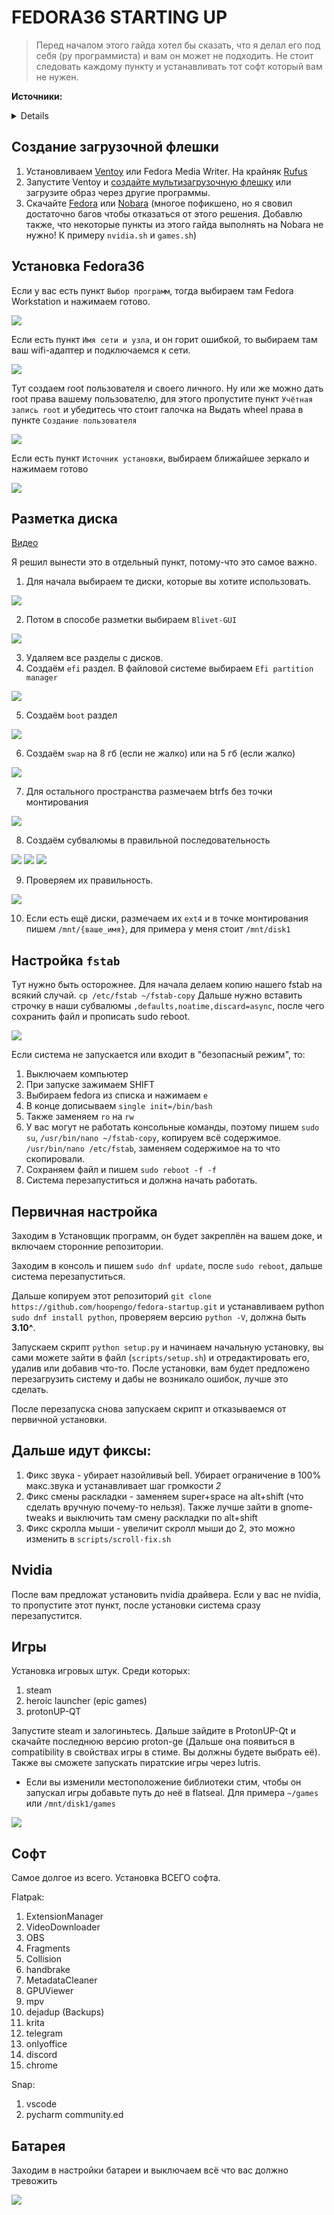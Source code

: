 # FEDORA36 STARTING UP

> Перед началом этого гайда хотел бы сказать, что я делал его под себя (py программиста) и вам он может не подходить. Не стоит следовать каждому пункту и устанавливать тот софт который вам не нужен.

**Источники:**
<details>

<!-- start -->
 1. [Fedora Linux 36 | ДЕТАЛЬНАЯ НАСТРОЙКА С НУЛЯ (2022) | Fedora Zero](https://vk.com/@plafonvk-fedorazero)
 2. [Fedora Zero](https://vk.com/@plafonvk-fedorazero)
 3. [Линукс софт на каждый день](https://youtu.be/SDhg_UF0NCI)
 4. [КАК НАЧАТЬ ИГРАТЬ НА ЛИНУКСЕ](https://youtu.be/Y53Ox2tmsLU)
 5. [DaVinci Resolve 17 на Fedora Linux 35](https://youtu.be/39_wWFBcP2E)
 6. [gamer station [on linux]](https://www.youtube.com/c/UbuntariumbyRedroot)
 7. [LINUX GAMING для новичков](https://youtu.be/BlbPb3QVjR8)
 8. [nstalling & Customizing The Fish Shell](https://youtu.be/wpinXVpL5-U)
 9. [My Fish shell workflow for coding](https://youtu.be/KKxhf50FIPI)
 10. [Creating Functions In The Fish Shell](https://youtu.be/ec1A3YGQY60)
<!-- end -->
  
</details>

## Создание загрузочной флешки

1. Установливаем [Ventoy](https://github.com/ventoy/Ventoy/releases) или Fedora Media Writer. На крайняк [Rufus](https://rufus.ie/)
2. Запустите Ventoy и [создайте мультизагрузочную флешку](https://youtu.be/88RS7H0p8kQ) или загрузите образ через другие программы.
3. Скачайте [Fedora](https://getfedora.org/ru/workstation/download/) или [Nobara](https://nobaraproject.org/) (многое пофикшено, но я свовил достаточно багов чтобы отказаться от этого решения. Добавлю также, что некоторые пункты из этого гайда выполнять на Nobara не нужно! К примеру `nvidia.sh` и `games.sh`)

## Установка Fedora36

Если у вас есть пункт `Выбор программ`, тогда выбираем там Fedora Workstation и нажимаем готово. 

<img src="sources/progs-label.png" />

Если есть пункт `Имя сети и узла`, и он горит ошибкой, то выбираем там ваш wifi-адаптер и подключаемся к сети.

<img src="sources/wifi.png" />

Тут создаем root пользователя и своего личного. Ну или же можно дать root права вашему пользователю, для этого пропустите пункт `Учётная запись root` и убедитесь что стоит галочка на Выдать wheel права в пункте `Создание пользователя`

<img src="sources/usr.png" />

Если есть пункт `Источник установки`, выбираем ближайшее зеркало и нажимаем готово

<img src="sources/sources.png" />

## Разметка диска
[Видео](https://vk.com/video-211011902_456239066)

Я решил вынести это в отдельный пункт, потому-что это самое важно.
1. Для начала выбираем те диски, которые вы хотите использовать.

<img src="sources/disks.png" />

2. Потом в способе разметки выбираем `Blivet-GUI`

<img src="sources/blivet-gui.png" />

3. Удаляем все разделы с дисков.
4. Создаём `efi` раздел. В файловой системе выбираем `Efi partition manager`

<img src="sources/boot-efi.png" />

5. Создаём `boot` раздел

<img src="sources/boot.png" />

6. Создаём `swap` на 8 гб (если не жалко) или на 5 гб (если жалко)

<img src="sources/swap.png" />

7. Для остального пространства размечаем btrfs без точки монтирования

<img src="sources/btrfs.png" />

8. Создаём субвалюмы в правильной последовательность

<img src="sources/log.png" />

<img src="sources/home.png" />

<img src="sources/dir.png" />

9. Проверяем их правильность.

<img src="sources/all-btrfs.png" />

10. Если есть ещё диски, размечаем их `ext4` и в точке монтирования пишем `/mnt/{ваше_имя}`, для примера у меня стоит `/mnt/disk1`

## Настройка `fstab`
Тут нужно быть осторожнее. 
Для начала делаем копию нашего fstab на всякий случай. `cp /etc/fstab ~/fstab-copy`
Дальше нужно вставить строчку в наши субвалюмы `,defaults,noatime,discard=async`, после чего сохранить файл и прописать sudo reboot.

<img src="sources/fstab.jpg" />

Если система не запускается или входит в "безопасный режим", то:
1. Выключаем компьютер
2. При запуске зажимаем SHIFT
3. Выбираем fedora из списка и нажимаем `e`
4. В конце дописываем `single init=/bin/bash`
5. Также заменяем `ro` на `rw`
6. У вас могут не работать консольные команды, поэтому пишем `sudo su`, `/usr/bin/nano ~/fstab-copy`, копируем всё содержимое. `/usr/bin/nano /etc/fstab`, заменяем содержимое на то что скопировали.
7. Сохраняем файл и пишем `sudo reboot -f -f`
8. Система перезапуститься и должна начать работать.

## Первичная настройка
Заходим в Установщик программ, он будет закреплён на вашем доке, и включаем сторонние репозитории.

Заходим в консоль и пишем `sudo dnf update`, после `sudo reboot`, дальше система перезапуститься.

Дальше копируем этот репозиторий `git clone https://github.com/hoopengo/fedora-startup.git` и устанавливаем python `sudo dnf install python`, проверяем версию `python -V`, должна быть **3.10^**.

Запускаем скрипт `python setup.py` и начинаем начальную установку, вы сами можете зайти в файл (`scripts/setup.sh`) и отредактировать его, удалив или добавив что-то. После установки, вам будет предложено перезагрузить систему и дабы не возникало ошибок, лучше это сделать.

После перезапуска снова запускаем скрипт и отказываемся от первичной установки. 

## Дальше идут фиксы:
1. Фикс звука - убирает назойливый bell. Убирает ограничение в 100% макс.звука и устанавливает шаг громкости *2*
2. Фикс смены раскладки - заменяем super+space на alt+shift (что сделать вручную почему-то нельзя). Также лучше зайти в gnome-tweaks и выключить там смену раскладки по alt+shift
3. Фикс скролла мыши - увеличит скролл мыши до 2, это можно изменить в `scripts/scroll-fix.sh`

## Nvidia
После вам предложат установить nvidia драйвера. Если у вас не nvidia, то пропустите этот пункт, после установки система сразу перезапустится.

## Игры
Установка игровых штук. Среди которых:
1. steam
2. heroic launcher (epic games)
3. protonUP-QT

Запустите steam и залогиньтесь. Дальше зайдите в ProtonUP-Qt и скачайте последнюю версию proton-ge (Дальше она появиться в compatibility в свойствах игры в стиме. Вы должны будете выбрать её). Также вы сможете запускать пиратские игры через lutris.

- Если вы изменили местоположение библиотеки стим, чтобы он запускал игры добавьте путь до неё в flatseal. Для примера `~/games` или `/mnt/disk1/games` 

<img src="sources/flatseal-steamfix.jpg" />

## Софт
Самое долгое из всего. Установка ВСЕГО софта.

Flatpak:
1. ExtensionManager
2. VideoDownloader
3. OBS
4. Fragments
5. Collision
6. handbrake
7. MetadataCleaner
8. GPUViewer
9. mpv
10. dejadup (Backups)
11. krita
12. telegram
13. onlyoffice
14. discord
15. chrome

Snap:
1. vscode
2. pycharm community.ed

## Батарея
Заходим в настройки батареи и выключаем всё что вас должно тревожить

<img src="sources/battery-settings.png" />
